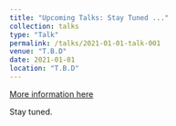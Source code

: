 ```yaml
---
title: "Upcoming Talks: Stay Tuned ..."
collection: talks
type: "Talk"
permalink: /talks/2021-01-01-talk-001
venue: "T.B.D"
date: 2021-01-01
location: "T.B.D"
---
```


[More information here](https://scholar.google.com)

Stay tuned.
